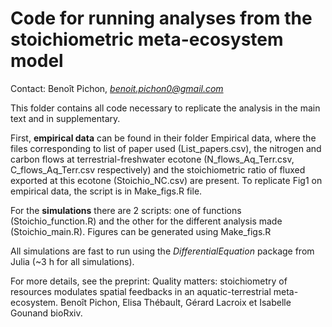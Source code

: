 # Code for running analyses from the stoichiometric meta-ecosystem model

Contact: Benoît Pichon, *benoit.pichon0@gmail.com*

This folder contains all code necessary to replicate the analysis in the main text and in supplementary. 

First, **empirical data** can be found in their folder Empirical data, where the files corresponding to list of paper used (List_papers.csv), the nitrogen and carbon flows at terrestrial-freshwater ecotone (N_flows_Aq_Terr.csv, C_flows_Aq_Terr.csv respectively) and the stoichiometric ratio of fluxed exported at this ecotone (Stoichio_NC.csv) are present.
To replicate Fig1 on empirical data, the script is in Make_figs.R file.

For the **simulations** there are 2 scripts: one of functions (Stoichio_function.R) and the other for the different analysis made (Stoichio_main.R). Figures can be generated using Make_figs.R 

All simulations are fast to run using the *DifferentialEquation* package from Julia (~3 h for all simulations).

For more details, see the preprint: Quality matters: stoichiometry of resources modulates spatial feedbacks in an aquatic-terrestrial meta-ecosystem. Benoît Pichon, Elisa Thébault, Gérard Lacroix et Isabelle Gounand bioRxiv.
